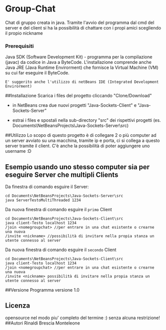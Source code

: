 # Group-Chat
Chat di gruppo creata in java.
Tramite l'avvio del programma dal cmd del server e del client si ha la possibilità di chattare con i propi amici scegliendo il propio nickname

### Prerequisiti
Java SDK (Software Development Kit) - programma per la compilazione (javac) da codice in Java a ByteCode. L'installazione comprende anche Java JRE (Java Runtime Envirorment) che fornisce la Virtual Machine (VM) su cui far eseguire il ByteCode.
```
E' suggerito anche l'utilizzo di netBeans IDE (Integrated Development Envirorment)
```

##Installazione
Scarica i files del progetto cliccando "Clone/Download"
* in NetBeans crea due nuovi progetti "Java-Sockets-Client" e "Java-Sockets-Server"

* estrai i files e spostali nella sub-directory "src" dei rispettivi progetti (es. Documents\NetBeansProjects\Java-Sockets-Server\src)

##Utilizzo
Lo scopo di questo progetto è di collegare 2 o più computer ad un server avviato su una macchina,
tramite ip e porta, ci si collega a questo server tramite il client.
C'è anche la possibilità di poter aggiungere uno username :D

## Esempio usando uno stesso computer sia per eseguire Server che multipli Clients
Da finestra di comando esguire il Server:
```
cd Documents\NetBeansProjects\Java-Sockets-Server\src
java ServerTestoMultiThreaded 1234
```
Da nuova finestra di comando esguire il ```primo``` Client
```
cd Documents\NetBeansProjects\Java-Sockets-Client\src
java client-Testo localhost 1234
/join <nomegroupchat> //per entrare in una chat esistente o crearne una nuova
/invite <nickname> //possibilità di invitare nella propia stanza un utente connesso al server
```
Da nuova finestra di comando esguire il ```secondo``` Client
```
cd Documents\NetBeansProjects\Java-Sockets-Client\src
java client-Testo localhost 1234
/join <nomegroupchat> //per entrare in una chat esistente o crearne una nuova
/invite <nickname> possibilità di invitare nella propia stanza un utente connesso al server
```

##Versione Programma
versione 1.0


## Licenza
opensource nel modo piu' completo del termine :) senza alcuna restrizione!
##Autori 
Rinaldi Brescia Monteleone
